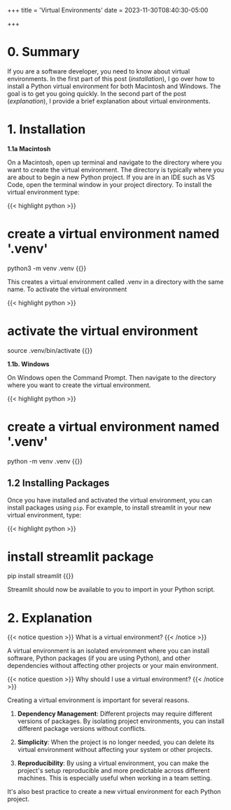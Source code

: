 +++
title = 'Virtual Environments'
date = 2023-11-30T08:40:30-05:00

+++

# 0. Summary
If you are a software developer, you need to know about virtual environments. In the first part of this post (*installation*), I go over how to install a Python virtual environment for both Macintosh and Windows. The goal is to get you going quickly. In the second part of the post (*explanation*), I provide a brief explanation about virtual environments.

# 1. Installation 

**1.1a Macintosh**

On a Macintosh, open up terminal and navigate to the directory where you want to create the virtual environment. The directory is typically where you are about to begin a new Python project. If you are in an IDE such as VS Code, open the terminal window in your project directory. To install the virtual environment type:

{{< highlight python >}}
# create a virtual environment named '.venv'
python3 -m venv .venv
{{</highlight >}}

This creates a virtual environment called .venv in a directory with the same name. To activate the virtual environment

{{< highlight python >}}
# activate the virtual environment
source .venv/bin/activate
{{</highlight >}}

**1.1b. Windows**

On Windows open the Command Prompt. Then navigate to the directory where you want to create the virtual environment.

{{< highlight python >}}
# create a virtual environment named '.venv'
python -m venv .venv
{{</highlight >}}



## 1.2 Installing Packages

Once you have installed and activated the virtual environment, you can install packages using ``pip``. For example, to install streamlit in your new virtual environment, type:

{{< highlight python >}}
# install streamlit package
pip install streamlit
{{</highlight >}}

Streamlit should now be available to you to import in your Python script.


# 2. Explanation

{{< notice question >}}
What is a virtual environment?
{{< /notice >}}

A virtual environment is an isolated environment where you can install software, Python packages (if you are using Python), and other dependencies without affecting other projects or your main environment. 

{{< notice question >}}
Why should I use a virtual environment?
{{< /notice >}}

Creating a virtual environment is important for several reasons. 

1. **Dependency Management**: Different projects may require different versions of packages. By isolating project environments, you can install different package versions without conflicts.

2. **Simplicity**: When the project is no longer needed, you can delete its virtual environment without affecting your system or other projects.

3. **Reproducibility**: By using a virtual environment, you can make the project's setup reproducible and more predictable across different machines. This is especially useful when working in a team setting.

It's also best practice to create a new virtual environment for each Python project.
